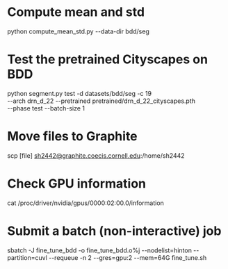# Compute mean and std
python compute_mean_std.py --data-dir bdd/seg


# Test the pretrained Cityscapes on BDD
python segment.py test -d datasets/bdd/seg -c 19 \
    --arch drn_d_22 --pretrained pretrained/drn_d_22_cityscapes.pth \
    --phase test --batch-size 1

# Move files to Graphite
scp [file] sh2442@graphite.coecis.cornell.edu:/home/sh2442

# Check GPU information
cat /proc/driver/nvidia/gpus/0000\:02\:00.0/information 

# Submit a batch (non-interactive) job
sbatch -J fine_tune_bdd -o fine_tune_bdd.o%j --nodelist=hinton --partition=cuvl --requeue -n 2 --gres=gpu:2 --mem=64G fine_tune.sh